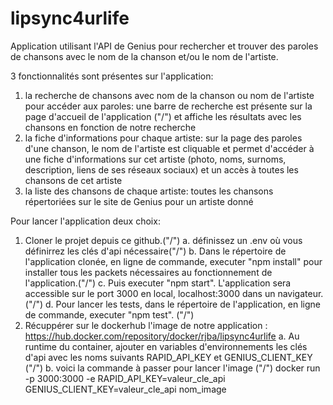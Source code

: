 # lipsync4urlife
Application utilisant l'API de Genius pour rechercher et trouver des paroles de chansons avec le nom de la chanson et/ou le nom de l'artiste. 

3 fonctionnalités sont présentes sur l'application: 
1. la recherche de chansons avec nom de la chanson ou nom de l'artiste pour accéder aux paroles: une barre de recherche est présente sur la page d'accueil de l'application ("/") et affiche les résultats avec les chansons en fonction de notre recherche
2. la fiche d'informations pour chaque artiste: sur la page des paroles d'une chanson, le nom de l'artiste est cliquable et permet d'accéder à une fiche d'informations sur cet artiste (photo, noms, surnoms, description, liens de ses réseaux sociaux) et un accès à toutes les chansons de cet artiste
3. la liste des chansons de chaque artiste: toutes les chansons répertoriées sur le site de Genius pour un artiste donné

Pour lancer l'application deux choix: 
1. Cloner le projet depuis ce github.("/")
  a. définissez un .env où vous définirrez les clés d'api nécessaire("/")
  b. Dans le répertoire de l'application clonée, en ligne de commande, executer "npm install" pour installer tous les packets nécessaires au fonctionnement de l'application.("/")
  c. Puis executer "npm start". L'application sera accessible sur le port 3000 en local, localhost:3000 dans un navigateur.("/")
  d. Pour lancer les tests, dans le répertoire de l'application, en ligne de commande, executer "npm test". ("/")
2. Récuppérer sur le dockerhub l'image de notre application : https://hub.docker.com/repository/docker/rjba/lipsync4urlife
  a. Au runtime du container, ajouter en variables d'environnements les clés d'api avec les noms suivants RAPID_API_KEY et GENIUS_CLIENT_KEY ("/")
  b. voici la commande à passer pour lancer l'image ("/")
  docker run -p 3000:3000 -e RAPID_API_KEY=valeur_cle_api GENIUS_CLIENT_KEY=valeur_cle_api nom_image


